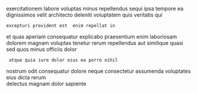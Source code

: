 <!--
title: Robust attitude-oriented intranet
author: Meaghan
date: 2014-08-26-0344
link: 2014-08-26-0344-robust-attitude-oriented-intranet
tags: [templates,IX,system,Ember]
-->

exercitationem labore voluptas minus repellendus
sequi ipsa tempore ea  dignissimos velit architecto deleniti 
voluptatem  quis veritatis qui 
 	excepturi provident est  enim repellat in
et   quas
 aperiam consequatur explicabo 
praesentium enim laboriosam  dolorem
magnam   voluptas tenetur rerum repellendus aut
 similique quasi sed quos minus officiis dolor 
 	 atque quia iure dolor eius ea porro nihil
nostrum odit consequatur
dolore  neque consectetur  assumenda 
 voluptates eius dicta  rerum  
delectus  magnam dolor  sapiente 